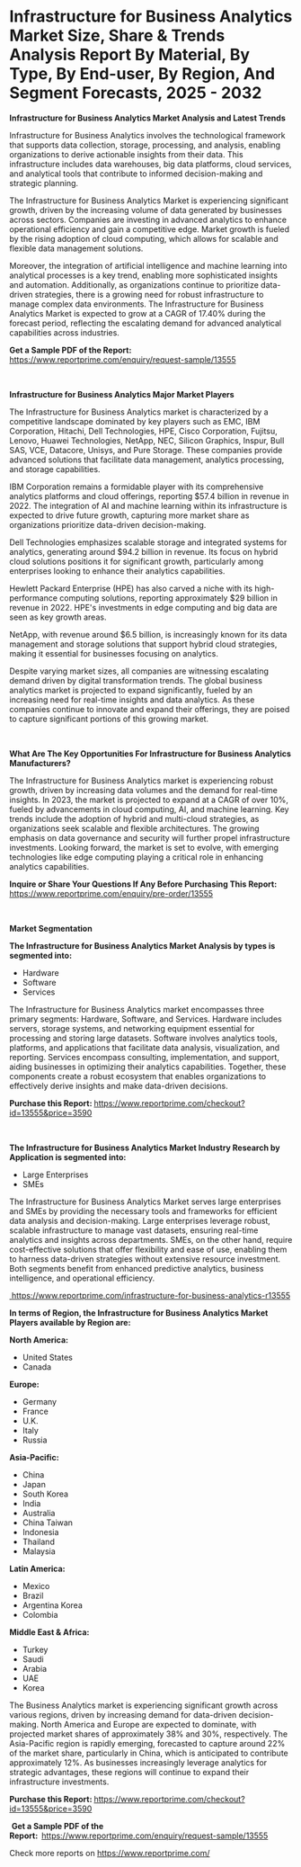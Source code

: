 <p><h1>Infrastructure for Business Analytics Market Size, Share & Trends Analysis Report By Material, By Type, By End-user, By Region, And Segment Forecasts, 2025 - 2032</h1></p><p><strong>Infrastructure for Business Analytics Market Analysis and Latest Trends</strong></p>
<p><p>Infrastructure for Business Analytics involves the technological framework that supports data collection, storage, processing, and analysis, enabling organizations to derive actionable insights from their data. This infrastructure includes data warehouses, big data platforms, cloud services, and analytical tools that contribute to informed decision-making and strategic planning.</p><p>The Infrastructure for Business Analytics Market is experiencing significant growth, driven by the increasing volume of data generated by businesses across sectors. Companies are investing in advanced analytics to enhance operational efficiency and gain a competitive edge. Market growth is fueled by the rising adoption of cloud computing, which allows for scalable and flexible data management solutions.</p><p>Moreover, the integration of artificial intelligence and machine learning into analytical processes is a key trend, enabling more sophisticated insights and automation. Additionally, as organizations continue to prioritize data-driven strategies, there is a growing need for robust infrastructure to manage complex data environments. The Infrastructure for Business Analytics Market is expected to grow at a CAGR of 17.40% during the forecast period, reflecting the escalating demand for advanced analytical capabilities across industries.</p></p>
<p><strong>Get a Sample PDF of the Report:&nbsp;</strong> <a href="https://www.reportprime.com/enquiry/request-sample/13555?utm_campaign=3047&utm_medium=2&utm_source=Github&utm_content=ia&utm_term=20032025&utm_id=infrastructure-for-business-analytics">https://www.reportprime.com/enquiry/request-sample/13555</a></p>
<p>&nbsp;</p>
<p><strong>Infrastructure for Business Analytics Major Market Players</strong></p>
<p><p>The Infrastructure for Business Analytics market is characterized by a competitive landscape dominated by key players such as EMC, IBM Corporation, Hitachi, Dell Technologies, HPE, Cisco Corporation, Fujitsu, Lenovo, Huawei Technologies, NetApp, NEC, Silicon Graphics, Inspur, Bull SAS, VCE, Datacore, Unisys, and Pure Storage. These companies provide advanced solutions that facilitate data management, analytics processing, and storage capabilities.</p><p>IBM Corporation remains a formidable player with its comprehensive analytics platforms and cloud offerings, reporting $57.4 billion in revenue in 2022. The integration of AI and machine learning within its infrastructure is expected to drive future growth, capturing more market share as organizations prioritize data-driven decision-making.</p><p>Dell Technologies emphasizes scalable storage and integrated systems for analytics, generating around $94.2 billion in revenue. Its focus on hybrid cloud solutions positions it for significant growth, particularly among enterprises looking to enhance their analytics capabilities.</p><p>Hewlett Packard Enterprise (HPE) has also carved a niche with its high-performance computing solutions, reporting approximately $29 billion in revenue in 2022. HPE's investments in edge computing and big data are seen as key growth areas.</p><p>NetApp, with revenue around $6.5 billion, is increasingly known for its data management and storage solutions that support hybrid cloud strategies, making it essential for businesses focusing on analytics.</p><p>Despite varying market sizes, all companies are witnessing escalating demand driven by digital transformation trends. The global business analytics market is projected to expand significantly, fueled by an increasing need for real-time insights and data analytics. As these companies continue to innovate and expand their offerings, they are poised to capture significant portions of this growing market.</p></p>
<p>&nbsp;</p>
<p><strong>What Are The Key Opportunities For Infrastructure for Business Analytics Manufacturers?</strong></p>
<p><p>The Infrastructure for Business Analytics market is experiencing robust growth, driven by increasing data volumes and the demand for real-time insights. In 2023, the market is projected to expand at a CAGR of over 10%, fueled by advancements in cloud computing, AI, and machine learning. Key trends include the adoption of hybrid and multi-cloud strategies, as organizations seek scalable and flexible architectures. The growing emphasis on data governance and security will further propel infrastructure investments. Looking forward, the market is set to evolve, with emerging technologies like edge computing playing a critical role in enhancing analytics capabilities.</p></p>
<p><strong>Inquire or Share Your Questions If Any Before Purchasing This Report:</strong> <a href="https://www.reportprime.com/enquiry/pre-order/13555?utm_campaign=3047&utm_medium=2&utm_source=Github&utm_content=ia&utm_term=20032025&utm_id=infrastructure-for-business-analytics">https://www.reportprime.com/enquiry/pre-order/13555</a></p>
<p>&nbsp;</p>
<p><strong>Market Segmentation</strong></p>
<p><strong>The Infrastructure for Business Analytics Market Analysis by types is segmented into:</strong></p>
<p><ul><li>Hardware</li><li>Software</li><li>Services</li></ul></p>
<p><p>The Infrastructure for Business Analytics market encompasses three primary segments: Hardware, Software, and Services. Hardware includes servers, storage systems, and networking equipment essential for processing and storing large datasets. Software involves analytics tools, platforms, and applications that facilitate data analysis, visualization, and reporting. Services encompass consulting, implementation, and support, aiding businesses in optimizing their analytics capabilities. Together, these components create a robust ecosystem that enables organizations to effectively derive insights and make data-driven decisions.</p></p>
<p><strong>Purchase this Report:&nbsp;</strong><a href="https://www.reportprime.com/checkout?id=13555&price=3590&utm_campaign=3047&utm_medium=2&utm_source=Github&utm_content=ia&utm_term=20032025&utm_id=infrastructure-for-business-analytics">https://www.reportprime.com/checkout?id=13555&price=3590</a></p>
<p>&nbsp;</p>
<p><strong>The Infrastructure for Business Analytics Market Industry Research by Application is segmented into:</strong></p>
<p><ul><li>Large Enterprises</li><li>SMEs</li></ul></p>
<p><p>The Infrastructure for Business Analytics Market serves large enterprises and SMEs by providing the necessary tools and frameworks for efficient data analysis and decision-making. Large enterprises leverage robust, scalable infrastructure to manage vast datasets, ensuring real-time analytics and insights across departments. SMEs, on the other hand, require cost-effective solutions that offer flexibility and ease of use, enabling them to harness data-driven strategies without extensive resource investment. Both segments benefit from enhanced predictive analytics, business intelligence, and operational efficiency.</p></p>
<p><a href="https://www.reportprime.com/infrastructure-for-business-analytics-r13555?utm_campaign=3047&utm_medium=2&utm_source=Github&utm_content=ia&utm_term=20032025&utm_id=infrastructure-for-business-analytics">&nbsp;https://www.reportprime.com/infrastructure-for-business-analytics-r13555</a></p>
<p><strong>In terms of Region, the Infrastructure for Business Analytics Market Players available by Region are:</strong></p>
<p>
    <p> <strong> North America: </strong>
        <ul>
            <li>United States</li>
            <li>Canada</li>
        </ul>
        </p> 
    <p> <strong> Europe: </strong>
        <ul>
            <li>Germany</li>
            <li>France</li>
            <li>U.K.</li>
            <li>Italy</li>
            <li>Russia</li>
        </ul>
        </p> 
    <p> <strong> Asia-Pacific: </strong>
        <ul>
            <li>China</li>
            <li>Japan</li>
            <li>South Korea</li>
            <li>India</li>
            <li>Australia</li>
            <li>China Taiwan</li>
            <li>Indonesia</li>
            <li>Thailand</li>
            <li>Malaysia</li>
        </ul>
        </p> 
    <p> <strong> Latin America: </strong>
        <ul>
            <li>Mexico</li>
            <li>Brazil</li>
            <li>Argentina Korea</li>
            <li>Colombia</li>
        </ul>
        </p> 
    <p> <strong> Middle East & Africa: </strong>
        <ul>
            <li>Turkey</li>
            <li>Saudi</li>
            <li>Arabia</li>
            <li>UAE</li>
            <li>Korea</li>
        </ul>
    </p>
    </p>
<p><p>The Business Analytics market is experiencing significant growth across various regions, driven by increasing demand for data-driven decision-making. North America and Europe are expected to dominate, with projected market shares of approximately 38% and 30%, respectively. The Asia-Pacific region is rapidly emerging, forecasted to capture around 22% of the market share, particularly in China, which is anticipated to contribute approximately 12%. As businesses increasingly leverage analytics for strategic advantages, these regions will continue to expand their infrastructure investments.</p></p>
<p><strong>Purchase this Report: </strong><a href="https://www.reportprime.com/checkout?id=13555&price=3590&utm_campaign=3047&utm_medium=2&utm_source=Github&utm_content=ia&utm_term=20032025&utm_id=infrastructure-for-business-analytics">https://www.reportprime.com/checkout?id=13555&price=3590</a></p>
<p>&nbsp;<strong>Get a Sample PDF of the Report:&nbsp;&nbsp;</strong><a href="https://www.reportprime.com/enquiry/request-sample/13555?utm_campaign=3047&utm_medium=2&utm_source=Github&utm_content=ia&utm_term=20032025&utm_id=infrastructure-for-business-analytics">https://www.reportprime.com/enquiry/request-sample/13555</a></p>
<p><strong></strong></p>
<p>Check more reports on <a href="https://www.reportprime.com/?utm_campaign=3047&utm_medium=2&utm_source=Github&utm_content=ia&utm_term=20032025&utm_id=infrastructure-for-business-analytics">https://www.reportprime.com/</a></p>
